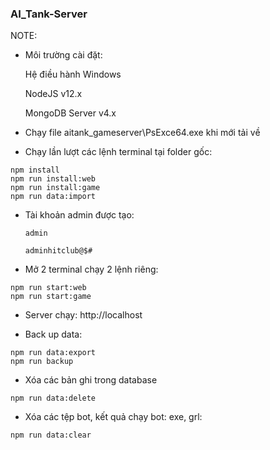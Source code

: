 ### AI_Tank-Server

NOTE:

- Môi trường cài đặt:

  Hệ điều hành Windows

  NodeJS v12.x

  MongoDB Server v4.x

- Chạy file aitank_gameserver\PsExce64.exe khi mới tải về

- Chạy lần lượt các lệnh terminal tại folder gốc:

```
npm install
npm run install:web
npm run install:game
npm run data:import
```

- Tài khoản admin được tạo:

  `admin`

  `adminhitclub@$#`

- Mở 2 terminal chạy 2 lệnh riêng:

```
npm run start:web
npm run start:game
```

- Server chạy: http://localhost

- Back up data:

```
npm run data:export
npm run backup
```

- Xóa các bản ghi trong database

```
npm run data:delete
```

- Xóa các tệp bot, kết quả chạy bot: exe, grl:

```
npm run data:clear
```
